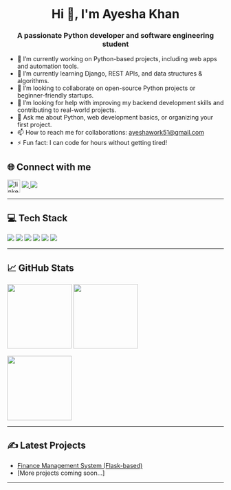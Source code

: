 <h1 align="center">Hi 👋, I'm Ayesha Khan</h1>
<h3 align="center">A passionate Python developer and software engineering student</h3>

- 🔭 I’m currently working on Python-based projects, including web apps and automation tools. <br>
- 🌱 I’m currently learning Django, REST APIs, and data structures & algorithms.<br>
- 👯 I’m looking to collaborate on open-source Python projects or beginner-friendly startups.<br>
- 🤔 I’m looking for help with improving my backend development skills and contributing to real-world projects.<br>
- 💬 Ask me about Python, web development basics, or organizing your first project.<br>
- 📫 How to reach me for collaborations: ayeshawork51@gmail.com<br>
- ⚡ Fun fact: I can code for hours without getting tired!<br>

## 🌐 Connect with me

<p align="left">
<a href="www.linkedin.com/in/ayesha-khan-045561317" target="blank"><img align="center" src="https://cdn.jsdelivr.net/gh/devicons/devicon/icons/linkedin/linkedin-original.svg" alt="linkedin" height="30" width="30" /></a>
<a href="https://www.instagram.com/_aisha_8781/?hl=en" target="_blank">
  <img src="https://img.shields.io/badge/Instagram-E4405F?style=for-the-badge&logo=instagram&logoColor=white"/>
</a>
<a href="https://www.facebook.com/profile.php?id=100061190769574" target="_blank">
  <img src="https://img.shields.io/badge/Facebook-1877F2?style=for-the-badge&logo=facebook&logoColor=white"/>
</a>
</p>

---

## 💻 Tech Stack

<p>
  <img src="https://img.shields.io/badge/Python-3670A0?style=for-the-badge&logo=python&logoColor=white"/>
  <img src="https://img.shields.io/badge/Flask-000000?style=for-the-badge&logo=flask&logoColor=white"/>
  <img src="https://img.shields.io/badge/HTML5-E34F26?style=for-the-badge&logo=html5&logoColor=white"/>
  <img src="https://img.shields.io/badge/CSS3-1572B6?style=for-the-badge&logo=css3&logoColor=white"/>
  <img src="https://img.shields.io/badge/JavaScript-323330?style=for-the-badge&logo=javascript&logoColor=F7DF1E"/>
  <img src="https://img.shields.io/badge/MySQL-00758F?style=for-the-badge&logo=mysql&logoColor=white"/>
</p>

---

## 📈 GitHub Stats

<p align="left">
  <img src="https://github-readme-stats.vercel.app/api?username=Muhammadamanoffical&show_icons=true&theme=radical" height="150"/>
  <img src="https://github-readme-stats.vercel.app/api/top-langs/?username=Muhammadamanoffical&layout=compact&theme=radical" height="150"/>
</p>

<p align="left">
  <img src="https://github-readme-streak-stats.herokuapp.com/?user=Muhammadamanoffical&theme=radical" height="150"/>
</p>

---

## ✍️ Latest Projects

- [Finance Management System (Flask-based)](https://github.com/Ayeshakhan77/FinanceTracker)
- [More projects coming soon...]

---






